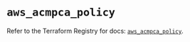 # `aws_acmpca_policy`

Refer to the Terraform Registry for docs: [`aws_acmpca_policy`](https://registry.terraform.io/providers/hashicorp/aws/5.86.1/docs/resources/acmpca_policy).
